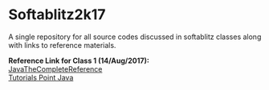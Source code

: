 # Softablitz2k17
A single repository for all source codes discussed in softablitz classes along with links to reference materials.

<b>Reference Link for Class 1 (14/Aug/2017):</b><br>
<a href="http://iiti.ac.in/people/~tanimad/JavaTheCompleteReference.pdf">JavaTheCompleteReference</a> <br>
<a href="https://www.tutorialspoint.com/java/"> Tutorials Point Java</a> <br>
